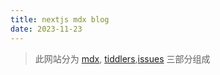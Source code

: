 ```yaml
---
title: nextjs mdx blog
date: 2023-11-23
---
```


> 此网站分为 [mdx](https://github.com/oeyoews/nextjs-mdx-blog-content), [tiddlers](https://github.com/oeyoews/neotw-tiddlers),[issues](https://github.com/oeyoews/neotw-tiddlers/issues) 三部分组成

